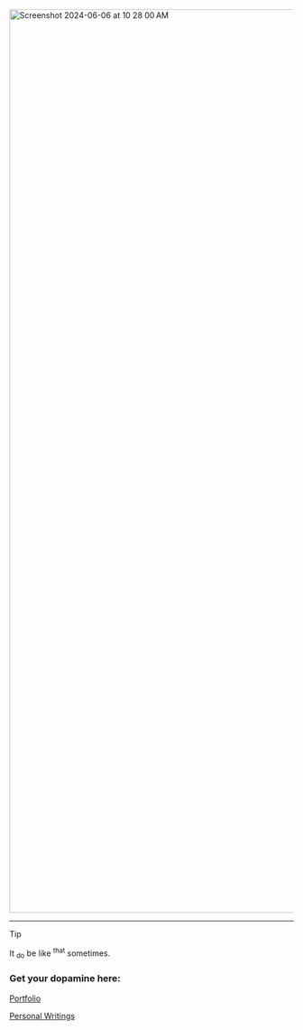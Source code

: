 <img width="1600" alt="Screenshot 2024-06-06 at 10 28 00 AM" src="https://github.com/LKNSI/LKNSI/assets/3456318/c4287b02-330b-4099-8bae-57c6a85cdfd6">

---
> [!TIP]
> It <sub>do</sub> be like <sup>that</sup> sometimes.



### Get your dopamine here:
[Portfolio](https://naughton.ie)

[Personal Writings](https://marcus.naughton.ie)


<!--
**LKNSI/LKNSI** is a ✨ _special_ ✨ repository because its `README.md` (this file) appears on your GitHub profile.

Here are some ideas to get you started:

- 🔭 I’m currently working on ...
- 🌱 I’m currently learning ...
- 👯 I’m looking to collaborate on ...
- 🤔 I’m looking for help with ...
- 💬 Ask me about ...
- 📫 How to reach me: ...
- 😄 Pronouns: ...
- ⚡ Fun fact: ...
-->
